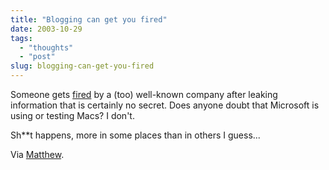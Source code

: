 ```yaml
---
title: "Blogging can get you fired"
date: 2003-10-29
tags: 
  - "thoughts"
  - "post"
slug: blogging-can-get-you-fired
---
```


Someone gets [fired](http://www.michaelhanscom.com/eclecticism/2003/10/of_blogging_and.html) by a (too) well-known company after leaking information that is certainly no secret. Does anyone doubt that Microsoft is using or testing Macs? I don't.

Sh\*\*t happens, more in some places than in others I guess...

Via [Matthew](http://www.silent-penguin.com/archives/001396.html).
